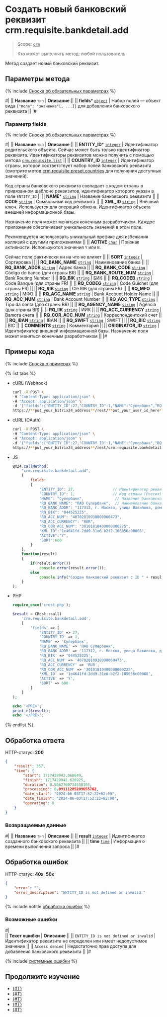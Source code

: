 # Создать новый банковский реквизит crm.requisite.bankdetail.add

> Scope: [`crm`](../../../scopes/permissions.md)
>
> Кто может выполнять метод: любой пользователь

Метод создает новый банковский реквизит.

## Параметры метода

{% include [Сноска об обязательных параметрах](../../../../_includes/required.md) %}

#|
|| **Название**
`тип` | **Описание** ||
|| **fields***
[`object`](../../../data-types.md) | Набор полей — объект вида `{"поле": "значение"[, ...]}` для добавления банковского реквизита ||
|#

### Параметр fields

{% include [Сноска об обязательных параметрах](../../../../_includes/required.md) %}

#|
|| **Название**
`тип` | **Описание** ||
|| **ENTITY_ID***
[`integer`](../../../data-types.md) | Идентификатор родительского объекта. Сейчас может быть только идентификатор реквизита. Идентификаторы реквизитов можно получить с помощью метода [`crm.requisite.list`](../universal/crm-requisite-list.md) ||
|| **COUNTRY_ID**
[`integer`](../../../data-types.md) | Идентификатор страны, которой соответствует набор полей банковского реквизита (смотрите метод [crm.requisite.preset.countries](../presets/crm-requisite-preset-countries.md) для получения доступных значений).

Код страны банковского реквизита совпадает с кодом страны в привязанном шаблоне реквизитов, идентификатор которого указан в поле `ENTITY_ID` 
||
|| **NAME***
[`string`](../../../data-types.md) | Название банковского реквизита ||
|| **CODE**
[`string`](../../../data-types.md) | Символьный код реквизита ||
|| **XML_ID**
[`string`](../../../data-types.md) | Внешний ключ. Используется для операций обмена. Идентификатор объекта внешней информационной базы. 

Назначение поля может меняться конечным разработчиком. Каждое приложение обеспечивает уникальность значений в этом поле. 

Рекомендуется использовать уникальный префикс для избежания коллизий с другими приложениями ||
|| **ACTIVE**
[`char`](../../../data-types.md) | Признак активности. Используются значения `Y` или `N`. 

Сейчас поле фактически ни на что не влияет ||
|| **SORT**
[`integer`](../../../data-types.md) | Сортировка ||
|| **RQ_BANK_NAME**
[`string`](../../../data-types.md) | Наименование банка ||
|| **RQ_BANK_ADDR**
[`string`](../../../data-types.md) | Адрес банка ||
|| **RQ_BANK_CODE**
[`string`](../../../data-types.md) | Código do banco (для страны BR) ||
|| **RQ_BANK_ROUTE_NUM**
[`string`](../../../data-types.md) | Bank Routing Number ||
|| **RQ_BIK**
[`string`](../../../data-types.md) | БИК ||
|| **RQ_CODEB**
[`string`](../../../data-types.md) | Code Banque (для страны FR) ||
|| **RQ_CODEG**
[`string`](../../../data-types.md) | Code Guichet (для страны FR) ||
|| **RQ_RIB**
[`string`](../../../data-types.md) | Clé RIB (для страны FR) ||
|| **RQ_MFO**
[`string`](../../../data-types.md) | МФО ||
|| **RQ_ACC_NAME**
[`string`](../../../data-types.md) | Bank Account Holder Name ||
|| **RQ_ACC_NUM**
[`string`](../../../data-types.md) | Bank Account Number ||
|| **RQ_ACC_TYPE**
[`string`](../../../data-types.md) | Tipo da conta (для страны BR) ||
|| **RQ_AGENCY_NAME**
[`string`](../../../data-types.md) | Agência (для страны BR) ||
|| **RQ_IIK**
[`string`](../../../data-types.md) | ИИК ||
|| **RQ_ACC_CURRENCY**
[`string`](../../../data-types.md) | Валюта счета ||
|| **RQ_COR_ACC_NUM**
[`string`](../../../data-types.md) | Корреспондентский счет ||
|| **RQ_IBAN**
[`string`](../../../data-types.md) | IBAN ||
|| **RQ_SWIFT**
[`string`](../../../data-types.md) | SWIFT ||
|| **RQ_BIC**
[`string`](../../../data-types.md) | BIC ||
|| **COMMENTS**
[`string`](../../../data-types.md) | Комментарий ||
|| **ORIGINATOR_ID**
[`string`](../../../data-types.md) | Идентификатор внешней информационной базы. Назначение поля может меняться конечным разработчиком ||
|#

## Примеры кода

{% include [Сноска о примерах](../../../../_includes/examples.md) %}

{% list tabs %}

- cURL (Webhook)

    ```bash
    curl -X POST \
    -H "Content-Type: application/json" \
    -H "Accept: application/json" \
    -d '{"fields":{"ENTITY_ID":27,"COUNTRY_ID":1,"NAME":"Супербанк","RQ_BANK_NAME":"ПАО Супербанк","RQ_BANK_ADDR":"117312, г. Москва, улица Вавилова, дом 19","RQ_BIK":"044525225","RQ_ACC_NUM":"40702810938000060473","RQ_ACC_CURRENCY":"RUR","RQ_COR_ACC_NUM":"30101810400000000225","XML_ID":"1e4641fd-2dd9-31e6-b2f2-105056c00008","ACTIVE":"Y","SORT":600}}' \
    https://**put_your_bitrix24_address**/rest/**put_your_user_id_here**/**put_your_webhook_here**/crm.requisite.bankdetail.add
    ```

- cURL (OAuth) 

    ```bash
    curl -X POST \
    -H "Content-Type: application/json" \
    -H "Accept: application/json" \
    -d '{"fields":{"ENTITY_ID":27,"COUNTRY_ID":1,"NAME":"Супербанк","RQ_BANK_NAME":"ПАО Супербанк","RQ_BANK_ADDR":"117312, г. Москва, улица Вавилова, дом 19","RQ_BIK":"044525225","RQ_ACC_NUM":"40702810938000060473","RQ_ACC_CURRENCY":"RUR","RQ_COR_ACC_NUM":"30101810400000000225","XML_ID":"1e4641fd-2dd9-31e6-b2f2-105056c00008","ACTIVE":"Y","SORT":600},"auth":"**put_access_token_here**"}' \
    https://**put_your_bitrix24_address**/rest/crm.requisite.bankdetail.add
    ```

- JS

    ```js
    BX24.callMethod(
        "crm.requisite.bankdetail.add",
        {
            fields:
            {
                "ENTITY_ID": 27,                 // Идентификатор реквизита
                "COUNTRY_ID": 1,                 // Код страны (Россия)
                "NAME": "Супербанк",              // Название банковского реквизита
                "RQ_BANK_NAME": "ПАО Супербанк",  // Наименование банка
                "RQ_BANK_ADDR": "117312, г. Москва, улица Вавилова, дом 19",
                "RQ_BIK": "044525225",
                "RQ_ACC_NUM": "40702810938000060473",
                "RQ_ACC_CURRENCY": "RUR",
                "RQ_COR_ACC_NUM": "30101810400000000225",
                "XML_ID":"1e4641fd-2dd9-31e6-b2f2-105056c00008",
                "ACTIVE":"Y",
                "SORT":600
            }
        },
        function(result)
        {
            if(result.error())
                console.error(result.error());
            else
                console.info("Создан банковский реквизит с ID " + result.data());
        }
    );
    ```

- PHP

    ```php
    require_once('crest.php');

    $result = CRest::call(
        'crm.requisite.bankdetail.add',
        [
            'fields' => [
                'ENTITY_ID' => 27,
                'COUNTRY_ID' => 1,
                'NAME' => 'Супербанк',
                'RQ_BANK_NAME' => 'ПАО Супербанк',
                'RQ_BANK_ADDR' => '117312, г. Москва, улица Вавилова, дом 19',
                'RQ_BIK' => '044525225',
                'RQ_ACC_NUM' => '40702810938000060473',
                'RQ_ACC_CURRENCY' => 'RUR',
                'RQ_COR_ACC_NUM' => '30101810400000000225',
                'XML_ID' => '1e4641fd-2dd9-31e6-b2f2-105056c00008',
                'ACTIVE' => 'Y',
                'SORT' => 600
            ]
        ]
    );

    echo '<PRE>';
    print_r($result);
    echo '</PRE>';
    ```

{% endlist %}

## Обработка ответа

HTTP-статус: **200**

```json
{
    "result": 357,
    "time": {
        "start": 1717429942.060649,
        "finish": 1717429942.626925,
        "duration": 0.5662760734558105,
        "processing": 0.09111285209655762,
        "date_start": "2024-06-03T17:52:22+02:00",
        "date_finish": "2024-06-03T17:52:22+02:00",
        "operating": 0
    }
}
```

### Возвращаемые данные

#|
|| **Название**
`тип` | **Описание** ||
|| **result**
[`integer`](../../../data-types.md) | Идентификатор созданного банковского реквизита ||
|| **time**
[`time`](../../../data-types.md) | Информация о времени выполнения запроса ||
|#

## Обработка ошибок

HTTP-статус: **40x**, **50x**

```json
{
    "error": "",
    "error_description": "ENTITY_ID is not defined or invalid."
}
```

{% include notitle [обработка ошибок](../../../../_includes/error-info.md) %}

### Возможные ошибки

#|  
|| **Текст ошибки** | **Описание** ||
|| `ENTITY_ID is not defined or invalid` | Идентификатор реквизита не определен или имеет недопустимое значение ||
|| `Access denied` | Недостаточно прав доступа для добавления банковского реквизита ||
|#

{% include [системные ошибки](../../../../_includes/system-errors.md) %}

## Продолжите изучение

- [{#T}](./crm-requisite-bank-detail-update.md)
- [{#T}](./crm-requisite-bank-detail-get.md)
- [{#T}](./crm-requisite-bank-detail-list.md)
- [{#T}](./crm-requisite-bank-detail-delete.md)
- [{#T}](./crm-requisite-bank-detail-fields.md)
